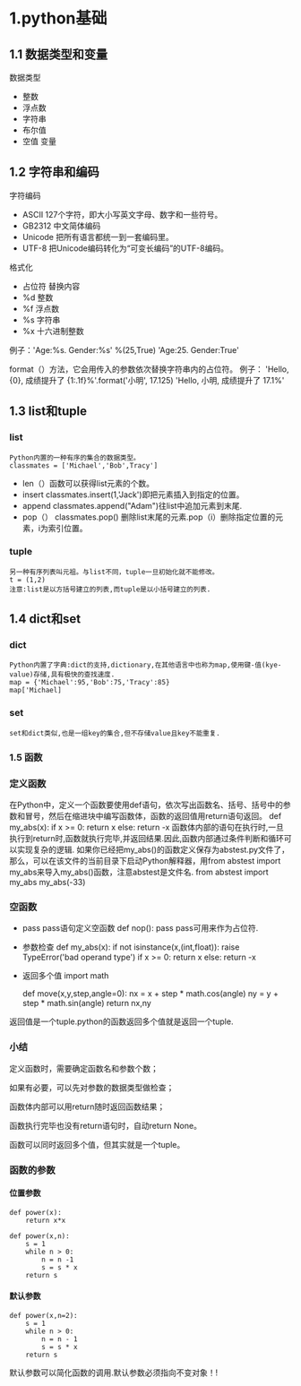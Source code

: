 # 1.python基础

## 1.1 数据类型和变量

数据类型

* 整数
* 浮点数
* 字符串
* 布尔值
* 空值
变量

## 1.2 字符串和编码

字符编码

* ASCII 127个字符，即大小写英文字母、数字和一些符号。
* GB2312 中文简体编码
* Unicode 把所有语言都统一到一套编码里。
* UTF-8 把Unicode编码转化为“可变长编码”的UTF-8编码。

格式化

* 占位符           替换内容
* %d                整数
* %f                浮点数
* %s                字符串
* %x                十六进制整数

例子：'Age:%s. Gender:%s' %(25,True)
     'Age:25. Gender:True'

format（）方法，它会用传入的参数依次替换字符串内的占位符。
例子：
'Hello, {0}, 成绩提升了 {1:.1f}%'.format('小明', 17.125)
'Hello, 小明, 成绩提升了 17.1%'

## 1.3 list和tuple

### list

    Python内置的一种有序的集合的数据类型。
    classmates = ['Michael','Bob',Tracy']

* len（）函数可以获得list元素的个数。
* insert classmates.insert(1,'Jack')即把元素插入到指定的位置。
* append classmates.append("Adam")往list中追加元素到末尾.
* pop（） classmates.pop() 删除list末尾的元素.pop（i）删除指定位置的元素，i为索引位置。

### tuple

    另一种有序列表叫元祖。与list不同，tuple一旦初始化就不能修改。
    t = (1,2)
    注意:list是以方括号建立的列表,而tuple是以小括号建立的列表.

## 1.4 dict和set

### dict

    Python内置了字典:dict的支持,dictionary,在其他语言中也称为map,使用键-值(kye-value)存储,具有极快的查找速度.
    map = {'Michael':95,'Bob':75,'Tracy':85}
    map['Michael]

### set

    set和dict类似,也是一组key的集合,但不存储value且key不能重复.

### 1.5 函数

### 定义函数

在Python中，定义一个函数要使用def语句，依次写出函数名、括号、括号中的参数和冒号，然后在缩进块中编写函数体，函数的返回值用return语句返回。
    def my_abs(x):
    if x >= 0:
        return x
    else:
        return -x
函数体内部的语句在执行时,一旦执行到return时,函数就执行完毕,并返回结果.因此,函数内部通过条件判断和循环可以实现复杂的逻辑.
如果你已经把my_abs()的函数定义保存为abstest.py文件了，那么，可以在该文件的当前目录下启动Python解释器，用from abstest import my_abs来导入my_abs()函数，注意abstest是文件名.
    from abstest import my_abs
    my_abs(-33)

### 空函数

* pass
pass语句定义空函数
    def nop():
        pass
pass可用来作为占位符.

* 参数检查
    def my_abs(x):
        if not isinstance(x,(int,float)):
            raise TypeError('bad operand type')
        if x >= 0:
            return x
        else:
            return -x

* 返回多个值
    import math

    def move(x,y,step,angle=0):
        nx = x + step * math.cos(angle)
        ny = y + step * math.sin(angle)
        return nx,ny

返回值是一个tuple.python的函数返回多个值就是返回一个tuple.

### 小结

定义函数时，需要确定函数名和参数个数；

如果有必要，可以先对参数的数据类型做检查；

函数体内部可以用return随时返回函数结果；

函数执行完毕也没有return语句时，自动return None。

函数可以同时返回多个值，但其实就是一个tuple。

### 函数的参数

#### 位置参数

    def power(x):
        return x*x

    def power(x,n):
        s = 1
        while n > 0:
            n = n -1
            s = s * x
        return s

#### 默认参数

    def power(x,n=2):
        s = 1
        while n > 0:
            n = n - 1
            s = s * x
        return s
默认参数可以简化函数的调用.默认参数必须指向不变对象！!